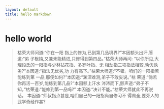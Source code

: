 ```yaml
---
layout: default
title: hello markdown 
---
```

# hello world

> 枯荣大师问道:“你在一阳
指上的修为,已到第几品境界?”本因额头出汗,答道:“弟
子根钝,又兼未能精进,只修得到第四品。”枯荣大师再问:
“以你所见,大理段氏的一阳指与少林拈花指、多罗叶指、无
相劫指三项指法相较,孰优孰劣?”本因道:“指法无优劣,功
力有高下。”枯荣大师道:“不错。咱们的一阳指若能练到第
一品,那便如何?”本因道:“渊深难测,弟子不敢妄说。”枯
荣道:“倘若你再活一百岁,能练到第几品?”本因额上汗水
涔涔而下,颤声道:“弟子不知。”枯荣道:“能修到第一品吗?”
本因道:“决计不能。”枯荣大师就此不再说话。
本因道:“师叔指点甚是,咱们自己的一阳指尚自修习不
得周全,要旁人的武学奇经作甚?  	
